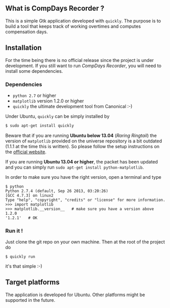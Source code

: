 ## What is CompDays Recorder ?

This is a simple Gtk application developed with `quickly`. The purpose is to build a tool that keeps track of working overtimes and computes compensation days.

## Installation
For the time being there is no official release since the project is under development. If you still want to run *CompDays Recorder*, you will need to install some dependencies.

### Dependencies
- ```python 2.7``` or higher
- ```matplotlib``` version 1.2.0 or higher
- ```quickly``` the ultimate development tool from Canonical :-)

Under Ubuntu, ```quickly``` can be simply installed by

```bash
$ sudo apt-get install quickly
```

Beware that if you are running **Ubuntu below 13.04** (*Raring Ringtail*) the version of ```matplotlib``` provided on the universe repository is a bit outdated (1.1.1 at the time this is written). So please follow the setup instructions on the [official website](http://matplotlib.org/users/installing.html#installing-from-source).

If you are running **Ubuntu 13.04 or higher**, the packet has been updated and you can simply run ```sudo apt-get install python-matplotlib```.

In order to make sure you have the right version, open a terminal and type

```
$ python
Python 2.7.4 (default, Sep 26 2013, 03:20:26) 
[GCC 4.7.3] on linux2
Type "help", "copyright", "credits" or "license" for more information.
>>> import matplotlib
>>> matplotlib.__version__   # make sure you have a version above 1.2.0
'1.2.1'   # OK
```

### Run it !
Just clone the git repo on your own machine. Then at the root of the project do

```
$ quickly run
```
it's that simple :-)


## Target platforms

The application is developed for Ubuntu. Other platforms might be supported in the future.
